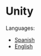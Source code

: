 # Unity

Languages: 

* [Spanish](https://github.com/danielmoreno58/documentation/tree/development/Unity/README.es.md)
* [English](https://github.com/danielmoreno58/documentation/tree/development/Unity/README.md)